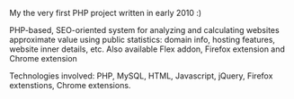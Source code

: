 My the very first PHP project written in early 2010 :)

PHP-based, SEO-oriented system for analyzing and calculating websites approximate value using public statistics: domain info, hosting features, website inner details, etc.
Also available Flex addon, Firefox extension and Chrome extension

Technologies involved: PHP, MySQL, HTML, Javascript, jQuery, Firefox extenstions, Chrome extensions.